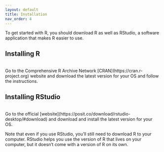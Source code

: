 ```yaml
---
layout: default
title: Installation
nav_order: 4
---
```


To get started with R, you should download R as well as RStudio, a software application that makes R easier to use. 

## Installing R
<br>
Go to the Comprehensive R Archive Network [CRAN](https://cran.r-project.org) website and download the latest version for your OS and follow the instructions. 

## Installing RStudio 
<br>
Go to the official [website](https://posit.co/download/rstudio-desktop/#download) and download and install the latest version for your OS. 

Note that even if you use RStudio, you’ll still need to download R to your computer. RStudio helps you use the version of R that lives on your computer, but it doesn’t come with a version of R on its own.

